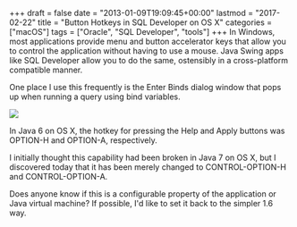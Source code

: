 +++
draft       = false
date        = "2013-01-09T19:09:45+00:00"
lastmod     = "2017-02-22"
title       = "Button Hotkeys in SQL Developer on OS X"
categories  = ["macOS"]
tags        = ["Oracle", "SQL Developer", "tools"]
+++
In Windows, most applications provide menu and button accelerator keys that allow you to control the application without having to use a mouse. Java Swing apps like SQL Developer allow you to do the same, ostensibly in a cross-platform compatible manner. 

One place I use this frequently is the Enter Binds dialog window that pops up when running a query using bind variables. 

![](/images/2013-01-09-button-hotkeys-in-sql-developer-on-os-x/f953827dc3e74e57df43fd0e48ff22b40ce119efaa74ce3712fd989522b02a6f.png)

In Java 6 on OS X, the hotkey for pressing the Help and Apply buttons was OPTION-H and OPTION-A, respectively.

I initially thought this capability had been broken in Java 7 on OS X, but I discovered today that it has been merely changed to CONTROL-OPTION-H and CONTROL-OPTION-A. 

Does anyone know if this is a configurable property of the application or Java virtual machine? If possible, I'd like to set it back to the simpler 1.6 way.